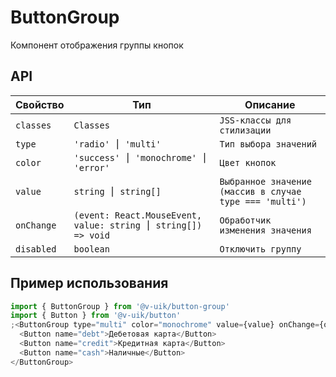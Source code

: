 # ButtonGroup

Компонент отображения группы кнопок

## API

| Свойство   | Тип                                                           | Описание                                                |
| ---------- | ------------------------------------------------------------- | ------------------------------------------------------- |
| `classes`  | `Classes`                                                     | `JSS-классы для стилизации`                             |
| `type`     | `'radio' ⎮ 'multi'`                                           | `Тип выбора значений`                                   |
| `color`    | `'success' ⎮ 'monochrome' ⎮ 'error'`                          | `Цвет кнопок`                                           |
| `value`    | `string ⎮ string[]`                                           | `Выбранное значение (массив в случае type === 'multi')` |
| `onChange` | `(event: React.MouseEvent, value: string ⎮ string[]) => void` | `Обработчик изменения значения`                         |
| `disabled` | `boolean`                                                     | `Отключить группу`                                      |

## Пример использования

```javascript
import { ButtonGroup } from '@v-uik/button-group'
import { Button } from '@v-uik/button'
;<ButtonGroup type="multi" color="monochrome" value={value} onChange={onChange}>
  <Button name="debt">Дебетовая карта</Button>
  <Button name="credit">Кредитная карта</Button>
  <Button name="cash">Наличные</Button>
</ButtonGroup>
```
